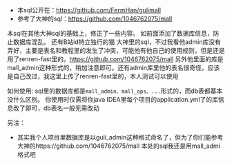 - 本sql公开在：https://github.com/FermHan/gulimall
- 参考了大神的sql：https://github.com/1046762075/mall


本sql在其他大神sql的基础上，修正了一些内容。
如前面添加了数据库信息，防止数据库混乱。
还有B站id特立独行的猫 大神里的sql，不过我看他admin库没有弄好，主要是表名和教程里的发生了冲突，可能他有他自己的使用规则，但是还是用了renren-fast里的。https://github.com/1046762075/mall
另外他里面的库是mall_admin这种形式的，稍加注意即可。还有admin库里他的表名很奇怪，应该是自己改过，我这里上传了renren-fast里的，本人测试可以使用

如何使用:
sql里的数据库都是`mall_admin、mall_ops、...`形式的，而db表都基本没什么区别。
你使用时仅需将你java IDEA里每个项目的application.yml了的库信息改了即可，db表名一般无需改动

另注：
- 其实我个人项目里数据库是以guli_admin这种格式命名了，但为了你们能参考大神的https://github.com/1046762075/mall  本处的sql我还是用mall_admi格式吧
